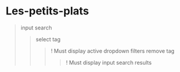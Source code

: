# Les-petits-plats

> input search
>> select tag
>>> ! Must display active dropdown filters 
>>> remove tag
>>>> ! Must display input search results 